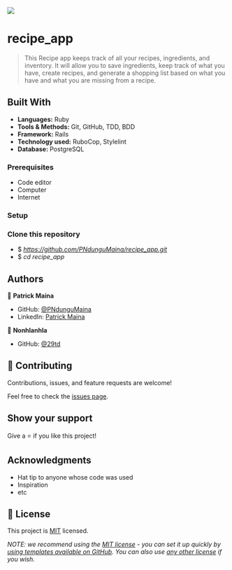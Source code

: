 ![](https://img.shields.io/badge/Microverse-blueviolet)

# recipe_app

> This Recipe app keeps track of all your recipes, ingredients, and inventory. It will allow you to save ingredients, keep track of what you have, create recipes, and generate a shopping list based on what you have and what you are missing from a recipe.

## Built With

- **Languages:** Ruby
- **Tools & Methods:** Git, GitHub, TDD, BDD
- **Framework:** Rails
- **Technology used:** RuboCop, Stylelint
- **Database:** PostgreSQL

### Prerequisites

- Code editor
- Computer
- Internet

### Setup

### Clone this repository

- $ _https://github.com/PNdunguMaina/recipe_app.git_
- $ _cd recipe_app_

## Authors

👤 **Patrick Maina**

- GitHub: [@PNdunguMaina](https://github.com/PNdunguMaina)
- LinkedIn: [Patrick Maina](https://www.linkedin.com/in/pndungumaina/)

👤 **Nonhlanhla**

- GitHub: [@29td](https://github.com/29td)

## 🤝 Contributing

Contributions, issues, and feature requests are welcome!

Feel free to check the [issues page](https://github.com/PNdunguMaina/recipe_app/issues).

## Show your support

Give a ⭐️ if you like this project!

## Acknowledgments

- Hat tip to anyone whose code was used
- Inspiration
- etc

## 📝 License

This project is [MIT](./LICENSE) licensed.

_NOTE: we recommend using the [MIT license](https://choosealicense.com/licenses/mit/) - you can set it up quickly by [using templates available on GitHub](https://docs.github.com/en/communities/setting-up-your-project-for-healthy-contributions/adding-a-license-to-a-repository). You can also use [any other license](https://choosealicense.com/licenses/) if you wish._
